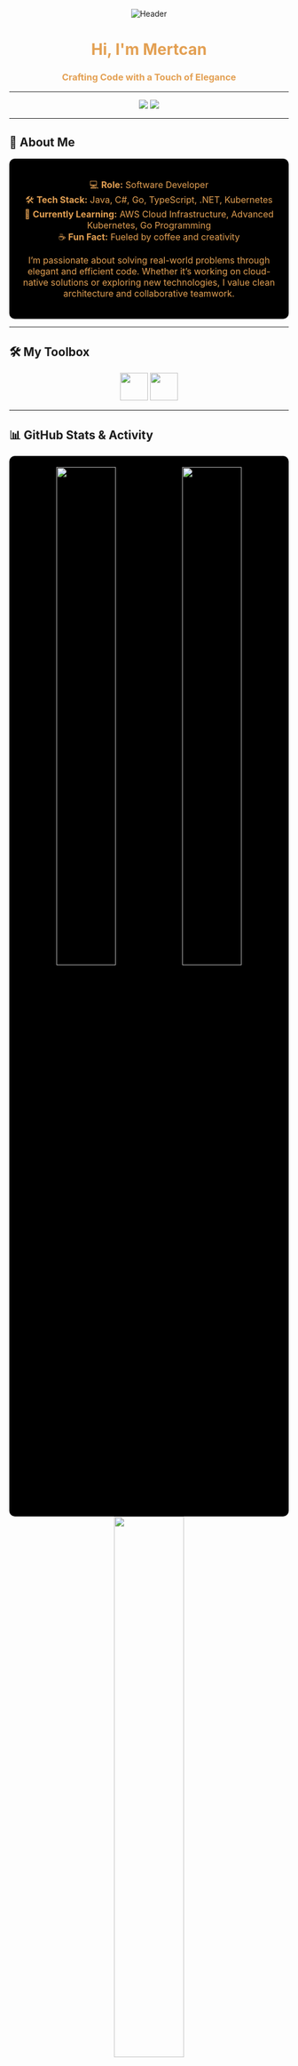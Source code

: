 <div align="center">

![Header](https://capsule-render.vercel.app/api?type=waving&color=0:e3a053,100:000000&height=230&section=header&text=Welcome%20to%20My%20Profile&fontSize=38&fontColor=ffffff)

</div>

<h1 align="center" style="color: #e3a053;">Hi, I'm Mertcan</h1>
<h3 align="center" style="color: #e3a053;">Crafting Code with a Touch of Elegance</h3>

---

<div align="center">
  <img src="https://img.shields.io/github/followers/kekolas12?label=Followers&style=for-the-badge&color=e3a053&logo=github&logoColor=black" />
  <img src="https://komarev.com/ghpvc/?username=kekolas12&label=Profile%20Views&color=e3a053&style=for-the-badge" />
</div>

---

## 🖤 About Me

<div align="center" style="background-color: #000000; padding: 20px; border-radius: 10px; font-size: 16px; color: #e3a053;">
  
💻 **Role:** Software Developer  
🛠️ **Tech Stack:** Java, C#, Go, TypeScript, .NET, Kubernetes  
🎯 **Currently Learning:** AWS Cloud Infrastructure, Advanced Kubernetes, Go Programming  
☕ **Fun Fact:** Fueled by coffee and creativity  

I’m passionate about solving real-world problems through elegant and efficient code. Whether it’s working on cloud-native solutions or exploring new technologies, I value clean architecture and collaborative teamwork.

</div>

---

## 🛠️ My Toolbox

<div align="center">
  <img src="https://skillicons.dev/icons?i=java,cs,go,ts,dotnet,docker,kubernetes&theme=dark" height="50" />
  <img src="https://skillicons.dev/icons?i=aws,azure,linux,github,git,postgres,mongodb&theme=dark" height="50" />
</div>

---

## 📊 GitHub Stats & Activity

<div align="center" style="background-color: #000000; padding: 20px; border-radius: 10px;">
  <img src="https://github-readme-stats.vercel.app/api?username=kekolas12&show_icons=true&theme=github_dark&hide_border=true&bg_color=000000&title_color=e3a053&text_color=ffffff&icon_color=e3a053" width="48%" />
  <img src="https://github-readme-streak-stats.herokuapp.com/?user=kekolas12&theme=github-dark&hide_border=true&background=000000&stroke=e3a053&ring=e3a053&fire=e3a053&currStreakLabel=ffffff" width="48%" />
</div>

<div align="center">
  <img src="https://github-readme-stats.vercel.app/api/top-langs/?username=kekolas12&layout=compact&theme=github_dark&hide_border=true&bg_color=000000&title_color=e3a053&text_color=ffffff" width="50%" />
</div>

---

## 🌟 LeetCode Journey

<div align="center">
  <img src="https://leetcard.jacoblin.cool/mmeto340?theme=dark&font=Karma&ext=heatmap" alt="LeetCode Stats" width="400">
</div>

---

## 🖤 Let's Connect

<div align="center">
  <a href="mailto:mmeto340@gmail.com">
    <img src="https://img.shields.io/badge/Email-e3a053?style=for-the-badge&logo=gmail&logoColor=black" />
  </a>
  <a href="https://discord.com/users/mertcan99_">
    <img src="https://img.shields.io/badge/Discord-e3a053?style=for-the-badge&logo=discord&logoColor=black" />
  </a>
  <a href="https://github.com/kekolas12">
    <img src="https://img.shields.io/badge/GitHub-e3a053?style=for-the-badge&logo=github&logoColor=black" />
  </a>
</div>

---

<div align="center">

![Footer](https://capsule-render.vercel.app/api?type=waving&color=0:000000,100:e3a053&height=150&section=footer&fontSize=24&fontColor=ffffff)

</div>
